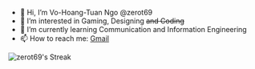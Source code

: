 - 👋 Hi, I’m Vo-Hoang-Tuan Ngo @zerot69
- 👀 I’m interested in Gaming, Designing ~~and 	Coding~~
- 🌱 I’m currently learning Communication and Information Engineering
- 📫 How to reach me: [Gmail](mailto:ngoovoxhoangftuaans@gmail.com)

![zerot69's Streak](https://github-readme-streak-stats.herokuapp.com/?user=zerot69&theme=synthwave&hide_border=true)
